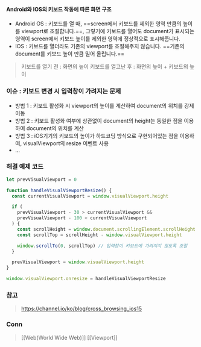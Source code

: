 
#### Android와 IOS의 키보드 작동에 따른 화면 구조 

- Android OS : 키보드를 열 때, ==screen에서 키보드를 제외한 영역 만큼의 높이를 viewport로 조절합니다.==, 그렇기에 키보드를 열어도 document가 표시되는 영역이 screen에서 키보드 높이를 제외한 영역에 정상적으로 표시해줍니다. 
- IOS : 키보드를 열더라도 기존의 viewport를 조절해주지 않습니다. ==기존의 document를 키보드 높이 만큼 밀어 올립니다.==

> 키보드를 열기 전 : 화면의 높이
> 키보드를 열고난 후 : 화면의 높이 + 키보드의 높이


### 이슈 : 키보드 변경 시 입력창이 가려지는 문제 

- 방법 1 : 키보드 활성화 시 viewport의 높이를 계산하여 document의 위치를 강제이동 
- 방법 2 : 키보드 활성화 여부에 상관없이 document의 height는 동일한 점을 이용하여 document의 위치를 계산
- 방법 3 : iOS기기의 키보드의 높이가 하드코딩 방식으로 구현되어있는 점을 이용하여, visualViewport의 resize 이벤트 사용
- ...

### 해결 예제 코드 


```js
let prevVisualViewport = 0

function handleVisualViewportResize() {  
  const currentVisualViewport = window.visualViewport.height

  if (
    prevVisualViewport - 30 > currentVisualViewport &&
    prevVisualViewport - 100 < currentVisualViewport
  ) {
    const scrollHeight = window.document.scrollingElement.scrollHeight
    const scrollTop = scrollHeight - window.visualViewport.height

    window.scrollTo(0, scrollTop) // 입력창이 키보드에 가려지지 않도록 조절
  }

  prevVisualViewport = window.visualViewport.height
}

window.visualViewport.onresize = handleVisualViewportResize  
```


### 참고 

> https://channel.io/ko/blog/cross_browsing_ios15

### Conn

> [[Web(World Wide Web)]]
   [[Viewport]]

